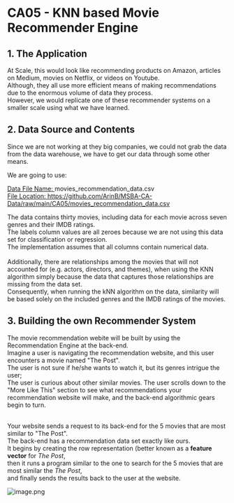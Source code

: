 # CA05 - KNN based Movie Recommender Engine

## 1. The Application

At Scale, this would look like recommending products on Amazon, articles on Medium, movies on Netflix, or videos on Youtube. <br>
Although, they all use more efficient means of making recommendations due to the enormous volume of data they process. <br>
However, we would replicate one of these recommender systems on a smaller scale using what we have learned. <br>

## 2. Data Source and Contents
Since we are not working at they big companies, we could not grab the data from the data warehouse, we have to get our data through some other means. <br>

We are going to use:<br>

<u>Data File Name: </u> movies_recommendation_data.csv <br>
<u>File Location: </u> https://github.com/ArinB/MSBA-CA-Data/raw/main/CA05/movies_recommendation_data.csv <br>

The data contains thirty movies, including data for each movie across seven genres and their IMDB ratings. <br>
The labels column values are all zeroes because we are not using this data set for classification or regression. <br>
The implementation assumes that all columns contain numerical data. <br>
<br>
Additionally, there are relationships among the movies that will not accounted for (e.g. actors, directors, and themes),
when using the KNN algorithm simply because the data that captures those relationships are missing from the data set.<br>
Consequently, when running the kNN algorithm on the data, similarity will be based solely on the included genres and the IMDB ratings of the movies.

## 3. Building the own Recommender System

The movie recommendation webite will be built by using the Recommendation Engine at the back-end.<br>
Imagine a user is navigating the recommendation website, and this user encounters a movie named "The Post".<br>
The user is not sure if he/she wants to watch it, but its genres intrigue the user;<br>
The user is curious about other similar movies. The user scrolls down to the "More Like This" section to see what recommendations your recommendation website will make, and the back-end algorithmic gears begin to turn.<br><br>

Your website sends a request to its back-end for the 5 movies that are most similar to "The Post".<br>
The back-end has a recommendation data set exactly like ours.<br>
It begins by creating the row representation (better known as a <b>feature vector</b> for <i>The Post</i>,<br>
then it runs a program similar to the one to search for the 5 movies that are most similar the <i>The Post</i>,<br>
and finally sends the results back to the user at the website.

![image.png](attachment:55bff7ce-61f7-4c79-af9f-53706544d84b.png)
